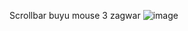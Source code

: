 Scrollbar buyu mouse 3 zagwar
![image](https://github.com/html-css-jss-100-project-for-beginners/HTML-CSS-JAVA-100-project/assets/160144932/85fbedd4-a99f-4c38-bc96-b7cf5b56de78)
